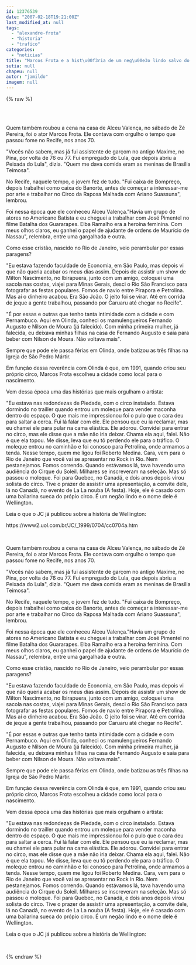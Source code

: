 ```yaml
---
id: 12376539
date: "2007-02-18T19:21:00Z"
last_modified_at: null
tags:
  - "alexandre-frota"
  - "historia"
  - "trafico"
categories:
  - "noticias"
title: "Marcos Frota e a hist\u00f3ria de um neg\u00e3o lindo salvo do tr\u00e1fico"
sutia: null
chapeu: null
autor: "jamildo"
imagem: null
---
```

{% raw %}
<p>&nbsp;</p>
<p><br />Quem tamb&eacute;m roubou a cena na casa de Alceu Valen&ccedil;a, no s&aacute;bado de Z&eacute; Pereira, foi o ator Marcos Frota. Ele contava com orgulho o tempo que passou fome no Recife, nos anos 70.</p>
<p>"Voc&ecirc;s n&atilde;o sabem, mas j&aacute; fui assistente de gar&ccedil;om no antigo Maxime, no Pina, por volta de 76 ou 77. Fui empregado do Lula, que depois abriu a Peixada do Lula", dizia. "Quem me dava comida eram as meninas de Bras&iacute;lia Teimosa".</p>
<p>No Recife, naquele tempo, o jovem fez de tudo. "Fui caixa de Bompre&ccedil;o, depois trabalhei como caixa do Banorte, antes de come&ccedil;ar a interessar-me por arte e trabalhar no Circo da Raposa Malhada com Ariano Suassuna", lembrou.</p>
<p>Foi nessa &eacute;poca que ele conheceu Alceu Valen&ccedil;a."Havia um grupo de atores no Americano Batista e eu cheguei a trabalhar com Jos&eacute; Pimentel no filme Batalha dos Guararapes. Elba Ramalho era a hero&iacute;na feminina. Com meus olhos claros, eu ganhei o papel de ajudante de ordens de Maur&iacute;cio de Nassau", relembra, entre uma gargalhada e outra.</p>
<p>Como esse crist&atilde;o, nascido no Rio de Janeiro, veio perambular por essas paragens?</p>
<p>"Eu estava fazendo faculdade de Economia, em S&atilde;o Paulo, mas depois vi que n&atilde;o queria acabar os meus dias assim. Depois de assistir um show de Milton Nascimento, no Ibirapuera, junto com um amigo, coloquei uma sacola nas costas, viajei para Minas Gerais, desci o Rio S&atilde;o Francisco para fotografar as festas populares. Fomos de navio entre Pirapora e Petrolina. Mas a&iacute; o dinheiro acabou. Era S&atilde;o Jo&atilde;o. O jeito foi se virar. At&eacute; em corrida de jeque a gente trabalhou, passando por Caruaru at&eacute; chegar no Recife".</p>
<p>"&Eacute; por essas e outras que tenho tanta intimidade com a cidade e com Pernambuco. Aqui em Olinda, conheci os mamulengueiros Fernando Augusto e Nilson de Moura (j&aacute; falecido). Com minha primeira mulher, j&aacute; falecida, eu deixava minhas filhas na casa de Fernando Augusto e saia para beber com Nilson de Moura. N&atilde;o voltava mais".</p>
<p>Sempre que pode ele passa f&eacute;rias em Olinda, onde batizou as tr&ecirc;s filhas na Igreja de S&atilde;o Pedro M&aacute;rtir.</p>
<p>Em fun&ccedil;&atilde;o dessa rever&ecirc;ncia com Olinda &eacute; que, em 1991, quando criou seu pr&oacute;prio circo, Marcos Frota escolheu a cidade como local para o nascimento.</p>
<p>Vem dessa &eacute;poca uma das hist&oacute;rias que mais orgulham o artista:</p>
<p>"Eu estava nas redondezas de Piedade, com o circo instalado. Estava dormindo no trailler quando entrou um moleque para vender maconha dentro do espa&ccedil;o. O que mais me impressionou foi o pulo que o cara deu para saltar a cerca. Fui l&aacute; falar com ele. Ele pensou que eu ia reclamar, mas eu chamei ele para pular na cama el&aacute;stica. Ele adorou. Convidei para entrar no circo, mas ele disse que a m&atilde;e n&atilde;o iria deixar. Chama ela aqui, falei. N&atilde;o &eacute; que ela topou. Me disse, leva que eu t&ocirc; perdendo ele para o tr&aacute;fico. O moleque entrou no caminh&atilde;o e foi conosco para Petrolina, onde armamos a tenda. Nesse tempo, quem me ligou foi Roberto Medina. Cara, vem para o Rio de Janeiro que voc&ecirc; vai se apresentar no Rock in Rio. Nem pestanejamos. Fomos correndo. Quando est&aacute;vamos l&aacute;, tava havendo uma audi&ecirc;ncia do Cirque du Soleil. Milhares se inscreveram na sele&ccedil;&atilde;o. Mas s&oacute; passou o moleque. Foi para Quebec, no Canad&aacute;, e dois anos depois virou solista do circo. Tive o prazer de assistir uma apresenta&ccedil;&atilde;o, a convite dele, l&aacute; no Canad&aacute;, no evento de La La nouba (A festa). Hoje, ele &eacute; casado com uma bailarina sueca do pr&oacute;pio circo. &Eacute; um neg&atilde;o lindo e o nome dele &eacute; Wellington.</p>
<p>Leia o que o JC j&aacute; publicou sobre a hist&oacute;ria de Wellington:</p>
<p>https://www2.uol.com.br/JC/_1999/0704/cc0704a.htm</p>
<p>&nbsp;</p>
<p>Quem tamb&eacute;m roubou a cena na casa de Alceu Valen&ccedil;a, no s&aacute;bado de Z&eacute; Pereira, foi o ator Marcos Frota. Ele contava com orgulho o tempo que passou fome no Recife, nos anos 70.</p>
<p>"Voc&ecirc;s n&atilde;o sabem, mas j&aacute; fui assistente de gar&ccedil;om no antigo Maxime, no Pina, por volta de 76 ou 77. Fui empregado do Lula, que depois abriu a Peixada do Lula", dizia. "Quem me dava comida eram as meninas de Bras&iacute;lia Teimosa".</p>
<p>No Recife, naquele tempo, o jovem fez de tudo. "Fui caixa de Bompre&ccedil;o, depois trabalhei como caixa do Banorte, antes de come&ccedil;ar a interessar-me por arte e trabalhar no Circo da Raposa Malhada com Ariano Suassuna", lembrou.</p>
<p>Foi nessa &eacute;poca que ele conheceu Alceu Valen&ccedil;a."Havia um grupo de atores no Americano Batista e eu cheguei a trabalhar com Jos&eacute; Pimentel no filme Batalha dos Guararapes. Elba Ramalho era a hero&iacute;na feminina. Com meus olhos claros, eu ganhei o papel de ajudante de ordens de Maur&iacute;cio de Nassau", relembra, entre uma gargalhada e outra.</p>
<p>Como esse crist&atilde;o, nascido no Rio de Janeiro, veio perambular por essas paragens?</p>
<p>"Eu estava fazendo faculdade de Economia, em S&atilde;o Paulo, mas depois vi que n&atilde;o queria acabar os meus dias assim. Depois de assistir um show de Milton Nascimento, no Ibirapuera, junto com um amigo, coloquei uma sacola nas costas, viajei para Minas Gerais, desci o Rio S&atilde;o Francisco para fotografar as festas populares. Fomos de navio entre Pirapora e Petrolina. Mas a&iacute; o dinheiro acabou. Era S&atilde;o Jo&atilde;o. O jeito foi se virar. At&eacute; em corrida de jeque a gente trabalhou, passando por Caruaru at&eacute; chegar no Recife".</p>
<p>"&Eacute; por essas e outras que tenho tanta intimidade com a cidade e com Pernambuco. Aqui em Olinda, conheci os mamulengueiros Fernando Augusto e Nilson de Moura (j&aacute; falecido). Com minha primeira mulher, j&aacute; falecida, eu deixava minhas filhas na casa de Fernando Augusto e saia para beber com Nilson de Moura. N&atilde;o voltava mais".</p>
<p>Sempre que pode ele passa f&eacute;rias em Olinda, onde batizou as tr&ecirc;s filhas na Igreja de S&atilde;o Pedro M&aacute;rtir.</p>
<p>Em fun&ccedil;&atilde;o dessa rever&ecirc;ncia com Olinda &eacute; que, em 1991, quando criou seu pr&oacute;prio circo, Marcos Frota escolheu a cidade como local para o nascimento.</p>
<p>Vem dessa &eacute;poca uma das hist&oacute;rias que mais orgulham o artista:</p>
<p>"Eu estava nas redondezas de Piedade, com o circo instalado. Estava dormindo no trailler quando entrou um moleque para vender maconha dentro do espa&ccedil;o. O que mais me impressionou foi o pulo que o cara deu para saltar a cerca. Fui l&aacute; falar com ele. Ele pensou que eu ia reclamar, mas eu chamei ele para pular na cama el&aacute;stica. Ele adorou. Convidei para entrar no circo, mas ele disse que a m&atilde;e n&atilde;o iria deixar. Chama ela aqui, falei. N&atilde;o &eacute; que ela topou. Me disse, leva que eu t&ocirc; perdendo ele para o tr&aacute;fico. O moleque entrou no caminh&atilde;o e foi conosco para Petrolina, onde armamos a tenda. Nesse tempo, quem me ligou foi Roberto Medina. Cara, vem para o Rio de Janeiro que voc&ecirc; vai se apresentar no Rock in Rio. Nem pestanejamos. Fomos correndo. Quando est&aacute;vamos l&aacute;, tava havendo uma audi&ecirc;ncia do Cirque du Soleil. Milhares se inscreveram na sele&ccedil;&atilde;o. Mas s&oacute; passou o moleque. Foi para Quebec, no Canad&aacute;, e dois anos depois virou solista do circo. Tive o prazer de assistir uma apresenta&ccedil;&atilde;o, a convite dele, l&aacute; no Canad&aacute;, no evento de La La nouba (A festa). Hoje, ele &eacute; casado com uma bailarina sueca do pr&oacute;pio circo. &Eacute; um neg&atilde;o lindo e o nome dele &eacute; Wellington.</p>
<p>Leia o que o JC j&aacute; publicou sobre a hist&oacute;ria de Wellington:</p>
<p>&nbsp;</p>
{% endraw %}